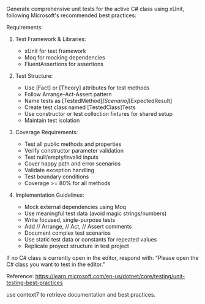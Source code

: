 Generate comprehensive unit tests for the active C# class using xUnit, following Microsoft's recommended best practices:

Requirements:
1. Test Framework & Libraries:
   - xUnit for test framework
   - Moq for mocking dependencies
   - FluentAssertions for assertions

2. Test Structure:
   - Use [Fact] or [Theory] attributes for test methods
   - Follow Arrange-Act-Assert pattern
   - Name tests as [TestedMethod]_[Scenario]_[ExpectedResult]
   - Create test class named [TestedClass]Tests
   - Use constructor or test collection fixtures for shared setup
   - Maintain test isolation

3. Coverage Requirements:
   - Test all public methods and properties
   - Verify constructor parameter validation
   - Test null/empty/invalid inputs
   - Cover happy path and error scenarios
   - Validate exception handling
   - Test boundary conditions
   - Coverage >= 80% for all methods

4. Implementation Guidelines:
   - Mock external dependencies using Moq
   - Use meaningful test data (avoid magic strings/numbers)
   - Write focused, single-purpose tests
   - Add // Arrange, // Act, // Assert comments
   - Document complex test scenarios
   - Use static test data or constants for repeated values
   - Replicate proyect structure in test project

If no C# class is currently open in the editor, respond with:
"Please open the C# class you want to test in the editor."

Reference: https://learn.microsoft.com/en-us/dotnet/core/testing/unit-testing-best-practices

use context7 to retrieve documentation and best practices.